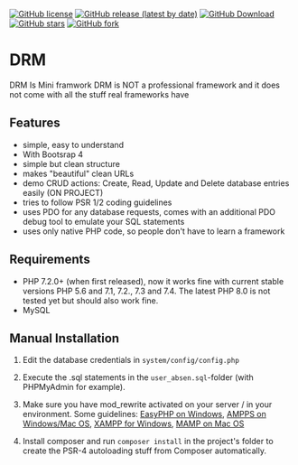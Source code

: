 [![GitHub license](https://img.shields.io/github/license/DemuraAIdev/drm_framwork)](https://github.com/DemuraAIdev/drm_framwork/blob/main/LICENSE)
[![GitHub release (latest by date)](https://img.shields.io/github/v/release/DemuraAIdev/drm_framwork)](https://github.com/DemuraAIdev/drm_framwork/releases/)
[![GitHub Download](https://img.shields.io/github/downloads/DemuraAIdev/drm_framwork/total)](https://github.com/DemuraAIdev/drm_framwork/)
[![GitHub stars](https://img.shields.io/github/stars/DemuraAIdev/drm_framwork)](https://github.com/DemuraAIdev/drm_framwork/)
[![GitHub fork](https://img.shields.io/github/forks/DemuraAIdev/drm_framwork)](https://github.com/DemuraAIdev/drm_framwork/)
# DRM 

DRM Is Mini framwork
DRM is NOT a professional framework and it does not come with all the stuff real frameworks have

## Features

- simple, easy to understand
- With Bootsrap 4
- simple but clean structure
- makes "beautiful" clean URLs
- demo CRUD actions: Create, Read, Update and Delete database entries easily (ON PROJECT)
- tries to follow PSR 1/2 coding guidelines
- uses PDO for any database requests, comes with an additional PDO debug tool to emulate your SQL statements
- uses only native PHP code, so people don't have to learn a framework

## Requirements

- PHP 7.2.0+ (when first released), now it works fine with current stable versions PHP 5.6 and 7.1, 7.2., 7.3 and 7.4. 
  The latest PHP 8.0 is not tested yet but should also work fine.
- MySQL

## Manual Installation
1. Edit the database credentials in `system/config/config.php`
2. Execute the .sql statements in the `user_absen.sql`-folder (with PHPMyAdmin for example).
3. Make sure you have mod_rewrite activated on your server / in your environment. Some guidelines:
   [EasyPHP on Windows](http://stackoverflow.com/questions/8158770/easyphp-and-htaccess),
   [AMPPS on Windows/Mac OS](http://www.softaculous.com/board/index.php?tid=3634&title=AMPPS_rewrite_enable/disable_option%3F_please%3F),
   [XAMPP for Windows](http://www.leonardaustin.com/blog/technical/enable-mod_rewrite-in-xampp/),
   [MAMP on Mac OS](http://stackoverflow.com/questions/7670561/how-to-get-htaccess-to-work-on-mamp)

4. Install composer and run `composer install` in the project's folder to create the PSR-4 autoloading stuff from Composer automatically.
